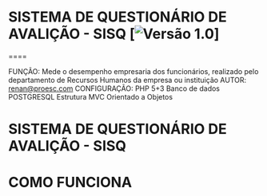 # SISTEMA DE QUESTIONÁRIO DE AVALIÇÃO - SISQ [![Versão 1.0](https://)]
====

FUNÇÃO: Mede o desempenho empresaria dos funcionários, realizado pelo departamento de Recursos Humanos da empresa ou instituição
AUTOR: renan@proesc.com
CONFIGURAÇÃO: 
  PHP 5+3
  Banco de dados POSTGRESQL
  Estrutura MVC
  Orientado a Objetos
  
  
SISTEMA DE QUESTIONÁRIO DE AVALIÇÃO - SISQ
====


  
COMO FUNCIONA
====
